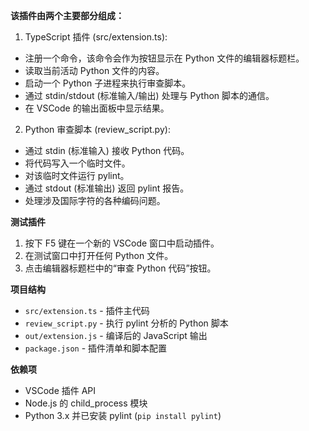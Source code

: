 **该插件由两个主要部分组成：**
1. TypeScript 插件 (src/extension.ts):
* 注册一个命令，该命令会作为按钮显示在 Python 文件的编辑器标题栏。
* 读取当前活动 Python 文件的内容。
* 启动一个 Python 子进程来执行审查脚本。
* 通过 stdin/stdout (标准输入/输出) 处理与 Python 脚本的通信。
* 在 VSCode 的输出面板中显示结果。

2. Python 审查脚本 (review_script.py):
* 通过 stdin (标准输入) 接收 Python 代码。
* 将代码写入一个临时文件。
* 对该临时文件运行 pylint。
* 通过 stdout (标准输出) 返回 pylint 报告。
* 处理涉及国际字符的各种编码问题。

**测试插件**
1.  按下 F5 键在一个新的 VSCode 窗口中启动插件。
2.  在测试窗口中打开任何 Python 文件。
3.  点击编辑器标题栏中的“审查 Python 代码”按钮。

**项目结构**
*   `src/extension.ts` - 插件主代码
*   `review_script.py` - 执行 pylint 分析的 Python 脚本
*   `out/extension.js` - 编译后的 JavaScript 输出
*   `package.json` - 插件清单和脚本配置

**依赖项**

*   VSCode 插件 API
*   Node.js 的 child_process 模块
*   Python 3.x 并已安装 pylint (`pip install pylint`)
